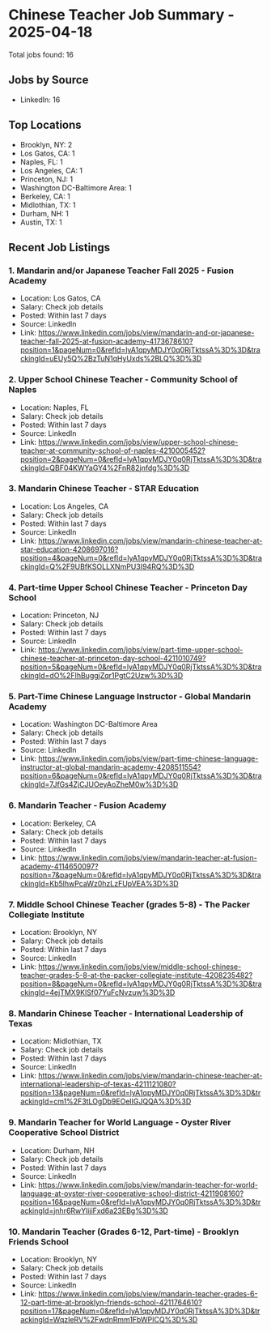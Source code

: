 # Chinese Teacher Job Summary - 2025-04-18

Total jobs found: 16

## Jobs by Source

- LinkedIn: 16

## Top Locations

- Brooklyn, NY: 2
- Los Gatos, CA: 1
- Naples, FL: 1
- Los Angeles, CA: 1
- Princeton, NJ: 1
- Washington DC-Baltimore Area: 1
- Berkeley, CA: 1
- Midlothian, TX: 1
- Durham, NH: 1
- Austin, TX: 1

## Recent Job Listings

### 1. Mandarin and/or Japanese Teacher Fall 2025 - Fusion Academy
- Location: Los Gatos, CA
- Salary: Check job details
- Posted: Within last 7 days
- Source: LinkedIn
- Link: https://www.linkedin.com/jobs/view/mandarin-and-or-japanese-teacher-fall-2025-at-fusion-academy-4173678610?position=1&pageNum=0&refId=lyA1qpyMDJY0q0RjTktssA%3D%3D&trackingId=uEUy5Q%2BzTuN1qHyUxds%2BLQ%3D%3D

### 2. Upper School Chinese Teacher - Community School of Naples
- Location: Naples, FL
- Salary: Check job details
- Posted: Within last 7 days
- Source: LinkedIn
- Link: https://www.linkedin.com/jobs/view/upper-school-chinese-teacher-at-community-school-of-naples-4210005452?position=2&pageNum=0&refId=lyA1qpyMDJY0q0RjTktssA%3D%3D&trackingId=QBF04KWYaGY4%2FnR82jnfdg%3D%3D

### 3. Mandarin Chinese Teacher - STAR Education
- Location: Los Angeles, CA
- Salary: Check job details
- Posted: Within last 7 days
- Source: LinkedIn
- Link: https://www.linkedin.com/jobs/view/mandarin-chinese-teacher-at-star-education-4208697016?position=4&pageNum=0&refId=lyA1qpyMDJY0q0RjTktssA%3D%3D&trackingId=Q%2F9UBfKSOLLXNmPU3I94RQ%3D%3D

### 4. Part-time Upper School Chinese Teacher - Princeton Day School
- Location: Princeton, NJ
- Salary: Check job details
- Posted: Within last 7 days
- Source: LinkedIn
- Link: https://www.linkedin.com/jobs/view/part-time-upper-school-chinese-teacher-at-princeton-day-school-4211010749?position=5&pageNum=0&refId=lyA1qpyMDJY0q0RjTktssA%3D%3D&trackingId=dO%2FIhBuggjZqr1PgtC2Uzw%3D%3D

### 5. Part-Time Chinese Language Instructor - Global Mandarin Academy
- Location: Washington DC-Baltimore Area
- Salary: Check job details
- Posted: Within last 7 days
- Source: LinkedIn
- Link: https://www.linkedin.com/jobs/view/part-time-chinese-language-instructor-at-global-mandarin-academy-4208511554?position=6&pageNum=0&refId=lyA1qpyMDJY0q0RjTktssA%3D%3D&trackingId=7JfGs4ZjCJUOeyAoZheM0w%3D%3D

### 6. Mandarin Teacher - Fusion Academy
- Location: Berkeley, CA
- Salary: Check job details
- Posted: Within last 7 days
- Source: LinkedIn
- Link: https://www.linkedin.com/jobs/view/mandarin-teacher-at-fusion-academy-4114650097?position=7&pageNum=0&refId=lyA1qpyMDJY0q0RjTktssA%3D%3D&trackingId=Kb5lhwPcaWz0hzLzFUpVEA%3D%3D

### 7. Middle School Chinese Teacher (grades 5-8) - The Packer Collegiate Institute
- Location: Brooklyn, NY
- Salary: Check job details
- Posted: Within last 7 days
- Source: LinkedIn
- Link: https://www.linkedin.com/jobs/view/middle-school-chinese-teacher-grades-5-8-at-the-packer-collegiate-institute-4208235482?position=8&pageNum=0&refId=lyA1qpyMDJY0q0RjTktssA%3D%3D&trackingId=4ejTMX9KlSf07YuFcNvzuw%3D%3D

### 8. Mandarin Chinese Teacher - International Leadership of Texas
- Location: Midlothian, TX
- Salary: Check job details
- Posted: Within last 7 days
- Source: LinkedIn
- Link: https://www.linkedin.com/jobs/view/mandarin-chinese-teacher-at-international-leadership-of-texas-4211121080?position=13&pageNum=0&refId=lyA1qpyMDJY0q0RjTktssA%3D%3D&trackingId=cm1%2F3tLOgDb9EOelIGJQQA%3D%3D

### 9. Mandarin Teacher for World Language - Oyster River Cooperative School District
- Location: Durham, NH
- Salary: Check job details
- Posted: Within last 7 days
- Source: LinkedIn
- Link: https://www.linkedin.com/jobs/view/mandarin-teacher-for-world-language-at-oyster-river-cooperative-school-district-4211908160?position=16&pageNum=0&refId=lyA1qpyMDJY0q0RjTktssA%3D%3D&trackingId=jnhr6RwYlijiFxd6a23EBg%3D%3D

### 10. Mandarin Teacher (Grades 6-12, Part-time) - Brooklyn Friends School
- Location: Brooklyn, NY
- Salary: Check job details
- Posted: Within last 7 days
- Source: LinkedIn
- Link: https://www.linkedin.com/jobs/view/mandarin-teacher-grades-6-12-part-time-at-brooklyn-friends-school-4211764610?position=17&pageNum=0&refId=lyA1qpyMDJY0q0RjTktssA%3D%3D&trackingId=WqzIeRV%2FwdnRmm1FbWPICQ%3D%3D

